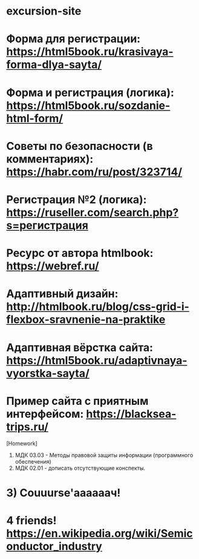 # excursion-site

# Форма для регистрации: https://html5book.ru/krasivaya-forma-dlya-sayta/
# Форма и регистрация (логика): https://html5book.ru/sozdanie-html-form/
# Советы по безопасности (в комментариях): https://habr.com/ru/post/323714/
# Регистрация №2 (логика): https://ruseller.com/search.php?s=регистрация
# Ресурс от автора htmlbook: https://webref.ru/
# Адаптивный дизайн: http://htmlbook.ru/blog/css-grid-i-flexbox-sravnenie-na-praktike
# Адаптивная вёрстка сайта: https://html5book.ru/adaptivnaya-vyorstka-sayta/
# Пример сайта с приятным интерфейсом: https://blacksea-trips.ru/

[Homework]
1) МДК 03.03 - Методы правовой защиты информации (программного обеспечения)
2) МДК 02.01 - дописать отсутствующие конспекты.
# 3) Couuurse'аааааач!
# 4 friends! https://en.wikipedia.org/wiki/Semiconductor_industry
